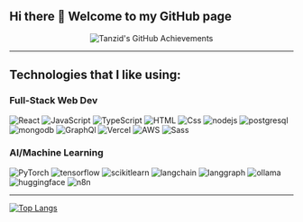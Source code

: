 ## Hi there 👋 Welcome to my GitHub page 

<!--
**tsultan16/tsultan16** is a ✨ _special_ ✨ repository because its `README.md` (this file) appears on your GitHub profile.

Here are some ideas to get you started:

- 🔭 I’m currently working on ...
- 🌱 I’m currently learning ...
- 👯 I’m looking to collaborate on ...
- 🤔 I’m looking for help with ...
- 💬 Ask me about ...
- 📫 How to reach me: ...
- 😄 Pronouns: ...
- ⚡ Fun fact: ...

[![Tanzid's GitHub stats](https://github-readme-stats.vercel.app/api?username=tsultan16)](https://github.com/anuraghazra/github-readme-stats)
![Anurag's GitHub stats](https://github-readme-stats.vercel.app/api?username=tsultan16&show_icons=true&theme=gotham&hide=contribs,prs,rank)

-->
<div align="center">
    <img src="https://github-profile-summary-cards.vercel.app/api/cards/profile-details?username=tsultan16&theme=algolia" alt="Tanzid's GitHub Achievements" />
</div>

---

## Technologies that I like using:

### Full-Stack Web Dev
<p>
  <img alt="React" src="https://img.shields.io/badge/React-61DAFB?logo=react&logoColor=white&style=for-the-badge" />
  <img alt="JavaScript" src="https://img.shields.io/badge/JavaScript-F7DF1E?logo=javascript&logoColor=white&style=for-the-badge" />
  <img alt="TypeScript" src="https://img.shields.io/badge/TypeScript-3178C6?logo=typescript&logoColor=white&style=for-the-badge" />
  <img alt="HTML" src="https://img.shields.io/badge/HTML-E34F26?logo=html5&logoColor=white&style=for-the-badge" />
  <img alt="Css" src="https://img.shields.io/badge/CSS-1572B6?logo=css3&logoColor=white&style=for-the-badge" />
  <img alt="nodejs" src="https://img.shields.io/badge/nodejs-5FA04E?logo=nodedotjs&logoColor=white&style=for-the-badge" />
  <img alt="postgresql" src="https://img.shields.io/badge/postgresql-4169E1?logo=postgresql&logoColor=white&style=for-the-badge" />
  <img alt="mongodb" src="https://img.shields.io/badge/mongodb-47A248?logo=mongodb&logoColor=white&style=for-the-badge" />
  <img alt="GraphQl" src="https://img.shields.io/badge/GraphQL-E10098?logo=graphql&logoColor=white&style=for-the-badge" />
  <img alt="Vercel" src="https://img.shields.io/badge/vercel-000000?logo=vercel&logoColor=white&style=for-the-badge" />
  <img alt="AWS" src="https://img.shields.io/badge/AWS-232F3E?logo=amazonwebservices&logoColor=white&style=for-the-badge" />
  <img alt="Sass" src="https://img.shields.io/badge/Sass-CC6699?logo=sass&logoColor=white&style=for-the-badge" />    
</p>

### AI/Machine Learning
<p>
  <img alt="PyTorch" src="https://img.shields.io/badge/PyTorch-EE4C2C?logo=pytorch&logoColor=white&style=for-the-badge" />
  <img alt="tensorflow" src="https://img.shields.io/badge/tensorflow-FF6F00?logo=tensorflow&logoColor=white&style=for-the-badge" />
  <img alt="scikitlearn" src="https://img.shields.io/badge/scikitlearn-F7931E?logo=scikitlearn&logoColor=white&style=for-the-badge" />
  <img alt="langchain" src="https://img.shields.io/badge/langchain-1C3C3C?logo=langchain&logoColor=white&style=for-the-badge" />
  <img alt="langgraph" src="https://img.shields.io/badge/langgraph-1C3C3C?logo=langgraph&logoColor=white&style=for-the-badge" />
  
  <img alt="ollama" src="https://img.shields.io/badge/ollama-000000?logo=ollama&logoColor=white&style=for-the-badge" />  
  <img alt="huggingface" src="https://img.shields.io/badge/huggingface-FFD21E?logo=huggingface&logoColor=white&style=for-the-badge" />

  <img alt="n8n" src="https://img.shields.io/badge/n8n-EA4B71?logo=n8n&logoColor=white&style=for-the-badge" />

</p>


---
[![Top Langs](https://github-readme-stats.vercel.app/api/top-langs/?username=tsultan16&size_weight=0.25&count_weight=0.75&layout=donut&hide=EJS,Gnuplot,OpenEdge+ABL,Prolog,Shell,Jupyter+Notebook,Makefile,Roff,Batchfile&langs_count=20&theme=algolia)](https://github.com/anuraghazra/github-readme-stats)





